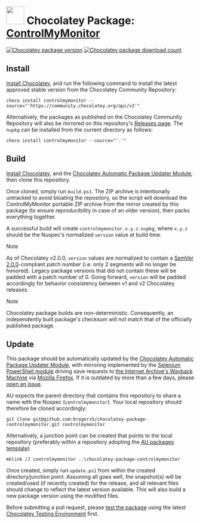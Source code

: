 # <img src="https://cdn.jsdelivr.net/gh/brogers5/chocolatey-package-controlmymonitor@f81521a0d30cdfb49cb36166993c94d6d9d50ef1/controlmymonitor.png" width="48" height="48"/> Chocolatey Package: [ControlMyMonitor](https://community.chocolatey.org/packages/controlmymonitor)

[![Chocolatey package version](https://img.shields.io/chocolatey/v/controlmymonitor.svg)](https://community.chocolatey.org/packages/controlmymonitor)
[![Chocolatey package download count](https://img.shields.io/chocolatey/dt/controlmymonitor.svg)](https://community.chocolatey.org/packages/controlmymonitor)

## Install

[Install Chocolatey](https://chocolatey.org/install), and run the following command to install the latest approved stable version from the Chocolatey Community Repository:

```shell
choco install controlmymonitor --source="'https://community.chocolatey.org/api/v2'"
```

Alternatively, the packages as published on the Chocolatey Community Repository will also be mirrored on this repository's [Releases page](https://github.com/brogers5/chocolatey-package-controlmymonitor/releases). The `nupkg` can be installed from the current directory as follows:

```shell
choco install controlmymonitor --source="'.'"
```

## Build

[Install Chocolatey](https://chocolatey.org/install), and the [Chocolatey Automatic Package Updater Module](https://github.com/majkinetor/au), then clone this repository.

Once cloned, simply run `build.ps1`. The ZIP archive is intentionally untracked to avoid bloating the repository, so the script will download the ControlMyMonitor portable ZIP archive from the mirror created by this package (to ensure reproducibility in case of an older version), then packs everything together.

A successful build will create `controlmymonitor.x.y.z.nupkg`, where `x.y.z` should be the Nuspec's normalized `version` value at build time.

>[!Note]
>As of Chocolatey v2.0.0, `version` values are normalized to contain a [SemVer 2.0.0](https://semver.org/spec/v2.0.0.html)-compliant patch number (i.e. only 2 segments will no longer be honored). Legacy package versions that did not contain these will be padded with a patch number of 0. Going forward, `version` will be padded accordingly for behavior consistency between v1 and v2 Chocolatey releases.

>[!Note]
>Chocolatey package builds are non-deterministic. Consequently, an independently built package's checksum will not match that of the officially published package.

## Update

This package should be automatically updated by the [Chocolatey Automatic Package Updater Module](https://github.com/majkinetor/au), with mirroring implemented by the [Selenium PowerShell module](https://github.com/adamdriscoll/selenium-powershell) driving save requests to [the Internet Archive's Wayback Machine](https://web.archive.org/) via [Mozilla Firefox](https://www.mozilla.org/firefox/new/). If it is outdated by more than a few days, please [open an issue](https://github.com/brogers5/chocolatey-package-controlmymonitor/issues).

AU expects the parent directory that contains this repository to share a name with the Nuspec (`controlmymonitor`). Your local repository should therefore be cloned accordingly:

```shell
git clone git@github.com:brogers5/chocolatey-package-controlmymonitor.git controlmymonitor
```

Alternatively, a junction point can be created that points to the local repository (preferably within a repository adopting the [AU packages template](https://github.com/majkinetor/au-packages-template)):

```shell
mklink /J controlmymonitor ..\chocolatey-package-controlmymonitor
```

Once created, simply run `update.ps1` from within the created directory/junction point. Assuming all goes well, the snapshot(s) will be created/used (if recently created) for the release, and all relevant files should change to reflect the latest version available. This will also build a new package version using the modified files.

Before submitting a pull request, please [test the package](https://docs.chocolatey.org/en-us/community-repository/moderation/package-verifier#steps-for-each-package) using the latest [Chocolatey Testing Environment](https://github.com/chocolatey-community/chocolatey-test-environment) first.
